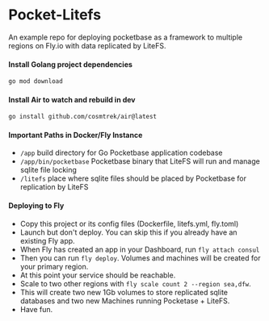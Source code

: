 # Pocket-Litefs

An example repo for deploying pocketbase as a framework to multiple regions on Fly.io with data replicated by LiteFS.

#### Install Golang project dependencies
```bash
go mod download
```

#### Install Air to watch and rebuild in dev
```bash
go install github.com/cosmtrek/air@latest
```

#### Important Paths in Docker/Fly Instance
- `/app` build directory for Go Pocketbase application codebase
- `/app/bin/pocketbase` Pocketbase binary that LiteFS will run and manage sqlite file locking
- `/litefs` place where sqlite files should be placed by Pocketbase for replication by LiteFS

#### Deploying to Fly
- Copy this project or its config files (Dockerfile, litefs.yml, fly.toml)
- Launch but don't deploy. You can skip this if you already have an existing Fly app.
- When Fly has created an app in your Dashboard, run `fly attach consul`
- Then you can run `fly deploy`. Volumes and machines will be created for your primary region.
- At this point your service should be reachable.
- Scale to two other regions with `fly scale count 2 --region sea,dfw`.
- This will create two new 1Gb volumes to store replicated sqlite databases and two new Machines running Pocketase + LiteFS.
- Have fun.
